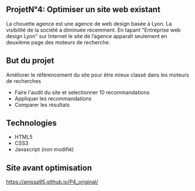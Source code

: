 ## ProjetN°4: Optimiser un site web existant
La chouette agence est une agence de web design basée à Lyon. La visibilité de la société a diminuée récemment. En tapant "Entreprise web design Lyon" sur Internet le site de l’agence apparaît seulement en deuxième page des moteurs de recherche.

## But du projet 
Améliorer le référencement du site pour être mieux classé dans les moteurs de recherches

* Faire l'audit du site et selectionner 10 recommandations
* Appliquer les recommandations
* Comparer les résultats

## Technologies
* HTML5
* CSS3
* Javascript (non modifié)

## Site avant optimisation 
https://anissa95.github.io/P4_original/